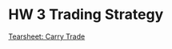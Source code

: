 # HW 3 Trading Strategy
[Tearsheet: Carry Trade](https://zajandrew.github.io/HW3-Trading-Strat/tearsheet.html)
